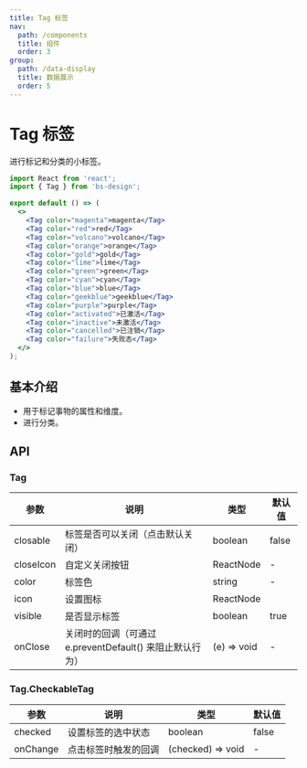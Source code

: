 ```yaml
---
title: Tag 标签
nav:
  path: /components
  title: 组件
  order: 3
group:
  path: /data-display
  title: 数据展示
  order: 5
---
```


# Tag 标签

进行标记和分类的小标签。

```jsx
import React from 'react';
import { Tag } from 'bs-design';

export default () => (
  <>
    <Tag color="magenta">magenta</Tag>
    <Tag color="red">red</Tag>
    <Tag color="volcano">volcano</Tag>
    <Tag color="orange">orange</Tag>
    <Tag color="gold">gold</Tag>
    <Tag color="lime">lime</Tag>
    <Tag color="green">green</Tag>
    <Tag color="cyan">cyan</Tag>
    <Tag color="blue">blue</Tag>
    <Tag color="geekblue">geekblue</Tag>
    <Tag color="purple">purple</Tag>
    <Tag color="activated">已激活</Tag>
    <Tag color="inactive">未激活</Tag>
    <Tag color="cancelled">已注销</Tag>
    <Tag color="failure">失败态</Tag>
  </>
);
```

## 基本介绍

- 用于标记事物的属性和维度。
- 进行分类。

## API

### Tag

| 参数      | 说明                                                     | 类型        | 默认值 |
| --------- | -------------------------------------------------------- | ----------- | ------ |
| closable  | 标签是否可以关闭（点击默认关闭）                         | boolean     | false  |
| closeIcon | 自定义关闭按钮                                           | ReactNode   | -      |
| color     | 标签色                                                   | string      | -      |
| icon      | 设置图标                                                 | ReactNode   |
| visible   | 是否显示标签                                             | boolean     | true   |
| onClose   | 关闭时的回调（可通过 e.preventDefault() 来阻止默认行为） | (e) => void | -      |

### Tag.CheckableTag

| 参数     | 说明                 | 类型              | 默认值 |
| -------- | -------------------- | ----------------- | ------ |
| checked  | 设置标签的选中状态   | boolean           | false  |
| onChange | 点击标签时触发的回调 | (checked) => void | -      |
